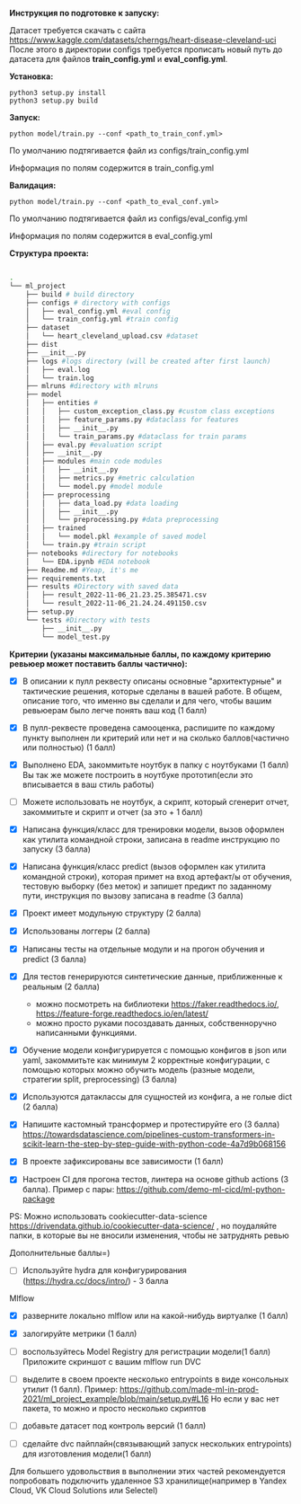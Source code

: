 **Инструкция по подготовке к запуску:**

Датасет требуется скачать с сайта https://www.kaggle.com/datasets/cherngs/heart-disease-cleveland-uci
После этого в директории configs требуется прописать новый путь до датасета для файлов **train_config.yml** и 
**eval_config.yml**. 

**Установка:**
```
python3 setup.py install
python3 setup.py build
```

**Запуск:**
```
python model/train.py --conf <path_to_train_conf.yml>
```

По умолчанию подтягивается файл из configs/train_config.yml

Информация по полям содержится в train_config.yml

**Валидация:**
```
python model/train.py --conf <path_to_eval_conf.yml>
```

По умолчанию подтягивается файл из configs/eval_config.yml

Информация по полям содержится в eval_config.yml

**Структура проекта:**

```bash

.
└── ml_project
    ├── build # build directory
    ├── configs # directory with configs
    │   ├── eval_config.yml #eval config
    │   └── train_config.yml #train config
    ├── dataset
    │   └── heart_cleveland_upload.csv #dataset
    ├── dist
    ├── __init__.py
    ├── logs #logs directory (will be created after first launch)
    │   ├── eval.log
    │   └── train.log
    ├── mlruns #directory with mlruns
    ├── model 
    │   ├── entities # 
    │   │   ├── custom_exception_class.py #custom class exceptions
    │   │   ├── feature_params.py #dataclass for features
    │   │   ├── __init__.py
    │   │   └── train_params.py #dataclass for train params
    │   ├── eval.py #evaluation script
    │   ├── __init__.py
    │   ├── modules #main code modules
    │   │   ├── __init__.py
    │   │   ├── metrics.py #metric calculation
    │   │   └── model.py #model module
    │   ├── preprocessing
    │   │   ├── data_load.py #data loading
    │   │   ├── __init__.py
    │   │   └── preprocessing.py #data preprocessing
    │   ├── trained
    │   │   └── model.pkl #example of saved model
    │   └── train.py #train script
    ├── notebooks #directory for notebooks
    │   └── EDA.ipynb #EDA notebook
    ├── Readme.md #Yeap, it's me
    ├── requirements.txt 
    ├── results #Directory with saved data
    │   ├── result_2022-11-06_21.23.25.385471.csv
    │   └── result_2022-11-06_21.24.24.491150.csv
    ├── setup.py
    └── tests #Directory with tests
        ├── __init__.py
        └── model_test.py
```
**Критерии (указаны максимальные баллы, по каждому критерию ревьюер может поставить баллы частично):**

- [X] В описании к пулл реквесту описаны основные "архитектурные" и тактические решения, которые сделаны в вашей работе. В общем, описание того, что именно вы сделали и для чего, чтобы вашим ревьюерам было легче понять ваш код (1 балл)
- [X] В пулл-реквесте проведена самооценка, распишите по каждому пункту выполнен ли критерий или нет и на сколько баллов(частично или полностью) (1 балл)

- [X] Выполнено EDA, закоммитьте ноутбук в папку с ноутбуками (1 балл)
   Вы так же можете построить в ноутбуке прототип(если это вписывается в ваш стиль работы)

- [ ] Можете использовать не ноутбук, а скрипт, который сгенерит отчет, закоммитьте и скрипт и отчет (за это + 1 балл)

- [X] Написана функция/класс для тренировки модели, вызов оформлен как утилита командной строки, записана в readme инструкцию по запуску (3 балла)
- [X] Написана функция/класс predict (вызов оформлен как утилита командной строки), которая примет на вход артефакт/ы от обучения, тестовую выборку (без меток) и запишет предикт по заданному пути, инструкция по вызову записана в readme (3 балла)

- [X] Проект имеет модульную структуру (2 балла)
- [X] Использованы логгеры (2 балла)

- [X] Написаны тесты на отдельные модули и на прогон обучения и predict (3 балла)

- [X] Для тестов генерируются синтетические данные, приближенные к реальным (2 балла)
   - можно посмотреть на библиотеки https://faker.readthedocs.io/, https://feature-forge.readthedocs.io/en/latest/
   - можно просто руками посоздавать данных, собственноручно написанными функциями.

- [X] Обучение модели конфигурируется с помощью конфигов в json или yaml, закоммитьте как минимум 2 корректные конфигурации, с помощью которых можно обучить модель (разные модели, стратегии split, preprocessing) (3 балла)
- [X] Используются датаклассы для сущностей из конфига, а не голые dict (2 балла)

- [X] Напишите кастомный трансформер и протестируйте его (3 балла)
   https://towardsdatascience.com/pipelines-custom-transformers-in-scikit-learn-the-step-by-step-guide-with-python-code-4a7d9b068156

- [X] В проекте зафиксированы все зависимости (1 балл)
- [X] Настроен CI для прогона тестов, линтера на основе github actions (3 балла).
Пример с пары: https://github.com/demo-ml-cicd/ml-python-package

PS: Можно использовать cookiecutter-data-science  https://drivendata.github.io/cookiecutter-data-science/ , но поудаляйте папки, в которые вы не вносили изменения, чтобы не затруднять ревью

Дополнительные баллы=)
- [ ] Используйте hydra для конфигурирования (https://hydra.cc/docs/intro/) - 3 балла

Mlflow
- [X] разверните локально mlflow или на какой-нибудь виртуалке (1 балл)
- [X] залогируйте метрики (1 балл)
- [ ] воспользуйтесь Model Registry для регистрации модели(1 балл)
  Приложите скриншот с вашим mlflow run
  DVC
- [ ] выделите в своем проекте несколько entrypoints в виде консольных утилит (1 балл).
  Пример: https://github.com/made-ml-in-prod-2021/ml_project_example/blob/main/setup.py#L16
  Но если у вас нет пакета, то можно и просто несколько скриптов

- [ ] добавьте датасет под контроль версий (1 балл)
  
- [ ] сделайте dvc пайплайн(связывающий запуск нескольких entrypoints) для изготовления модели(1 балл)

Для большего удовольствия в выполнении этих частей рекомендуется попробовать подключить удаленное S3 хранилище(например в Yandex Cloud, VK Cloud Solutions или Selectel)

